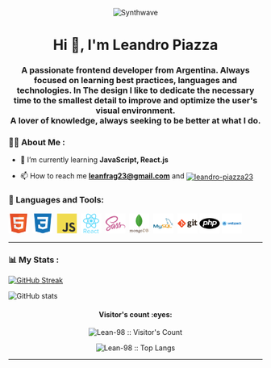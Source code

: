 <div id="header" align="center">
    <p align="center"><img src="https://thumbs.gfycat.com/GoodnaturedFondGaur-size_restricted.gif" alt="Synthwave" height="300" width="500"></p>
    <h1 align="center">Hi 👋, I'm Leandro Piazza</h1>
    <h3 align="center">A passionate frontend developer from Argentina. Always focused on learning best practices, languages and technologies.
        In The design I like to dedicate the necessary time to the smallest detail to improve and optimize the user's visual environment. </br>
        A lover of knowledge, always seeking to be better at what I do.
    </h3>
</div>

### 👨‍💻 About Me :

- 🌱 I’m currently learning **JavaScript, React.js**

- 📫 How to reach me **leanfrag23@gmail.com**  and  <a href="https://linkedin.com/in/leandro-piazza23" target="blank"><img align="center" src="https://raw.githubusercontent.com/rahuldkjain/github-profile-readme-generator/master/src/images/icons/Social/linked-in-alt.svg" alt="leandro-piazza23" height="20" width="20" /></a></p>



<div align="left">
    <h3>🔨 Languages and Tools:</h3>
    <div>
        <img src="https://github.com/devicons/devicon/blob/master/icons/html5/html5-original.svg" title="HTML5" alt="HTML" width="40" height="40"/>&nbsp;
        <img src="https://github.com/devicons/devicon/blob/master/icons/css3/css3-plain.svg"  title="CSS3" alt="CSS" width="40" height="40"/>&nbsp;
        <img src="https://github.com/devicons/devicon/blob/master/icons/javascript/javascript-original.svg" title="JavaScript" alt="JavaScript" width="40" height="40"/>&nbsp;
        <img src="https://github.com/devicons/devicon/blob/master/icons/react/react-original-wordmark.svg" title="React" alt="React" width="40" height="40"/>&nbsp;   
        <img src="https://github.com/devicons/devicon/blob/master/icons/sass/sass-original.svg" title="Sass" alt="Sass" width="40" height="40"/>&nbsp;
        <img src="https://github.com/devicons/devicon/blob/master/icons/mongodb/mongodb-original-wordmark.svg" title="MySQL"  alt="MySQL" width="40" height="40"/>&nbsp;
        <img src="https://github.com/devicons/devicon/blob/master/icons/mysql/mysql-original-wordmark.svg" title="MySQL"  alt="MySQL" width="40" height="40"/>&nbsp;
        <img src="https://github.com/devicons/devicon/blob/master/icons/git/git-original-wordmark.svg" title="Git" **alt="Git" width="40" height="40"/>
        <img src="https://github.com/devicons/devicon/blob/master/icons/php/php-plain.svg" title="Git" **alt="Git" width="40" height="40"/>
        <img src="https://github.com/devicons/devicon/blob/master/icons/webpack/webpack-original-wordmark.svg" title="Git" **alt="Git" width="40" height="40"/>
</div>

---

### 📊 My Stats :
     
[![GitHub Streak](https://streak-stats.demolab.com?user=Lean-98&theme=gotham)](https://git.io/streak-stats)

![GitHub stats](https://github-readme-stats.vercel.app/api?username=Lean-98&show_icons=true&theme=vue-dark)

<h4 align="center">Visitor's count :eyes:</h4>

<p align="center"><img src="https://profile-counter.glitch.me/{Lean-98}/count.svg" alt="Lean-98 :: Visitor's Count" /></p>

<p align="center"><img src="https://github-readme-stats.vercel.app/api/top-langs/?username=Lean-98&langs_count=10&theme=tokyonight&layout=compact" alt="Lean-98 :: Top Langs" /></p>


---

